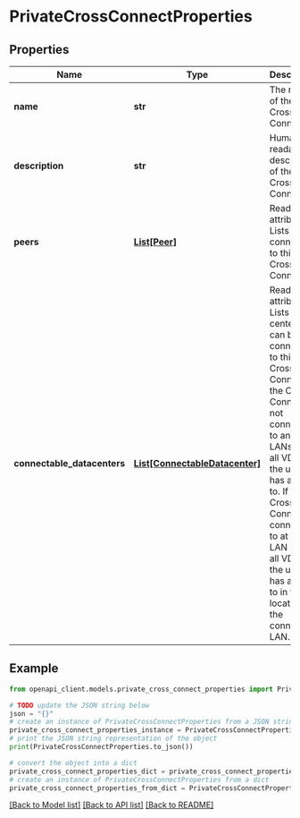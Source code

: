 # PrivateCrossConnectProperties


## Properties

Name | Type | Description | Notes
------------ | ------------- | ------------- | -------------
**name** | **str** | The name of the Cross Connect. | [optional] 
**description** | **str** | Human-readable description of the Cross Connect. | [optional] 
**peers** | [**List[Peer]**](Peer.md) | Read-Only attribute. Lists LAN&#39;s connected to this Cross Connect. | [optional] [readonly] 
**connectable_datacenters** | [**List[ConnectableDatacenter]**](ConnectableDatacenter.md) | Read-Only attribute. Lists data centers that can be connected to this Cross Connect. If the Cross Connect is not connected to any LANs it lists all VDCs the user has access to. If the Cross Connect is connected to at least 1 LAN it lists all VDCs the user has access to in the location of the connected LAN. | [optional] [readonly] 

## Example

```python
from openapi_client.models.private_cross_connect_properties import PrivateCrossConnectProperties

# TODO update the JSON string below
json = "{}"
# create an instance of PrivateCrossConnectProperties from a JSON string
private_cross_connect_properties_instance = PrivateCrossConnectProperties.from_json(json)
# print the JSON string representation of the object
print(PrivateCrossConnectProperties.to_json())

# convert the object into a dict
private_cross_connect_properties_dict = private_cross_connect_properties_instance.to_dict()
# create an instance of PrivateCrossConnectProperties from a dict
private_cross_connect_properties_from_dict = PrivateCrossConnectProperties.from_dict(private_cross_connect_properties_dict)
```
[[Back to Model list]](../README.md#documentation-for-models) [[Back to API list]](../README.md#documentation-for-api-endpoints) [[Back to README]](../README.md)


